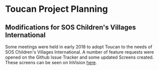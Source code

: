 # Toucan Project Planning


## Modifications for SOS Children's Villages International

Some meetings were held in early 2018 to adopt Toucan to the needs 
of SOS Children's Villages International. A number of feature requests 
were opened on the Github Issue Tracker and some updated Screens created.
These screens can be seen on InVision 
[here](https://projects.invisionapp.com/share/TYFW4KAJ8ZU#/screens/279818081).



